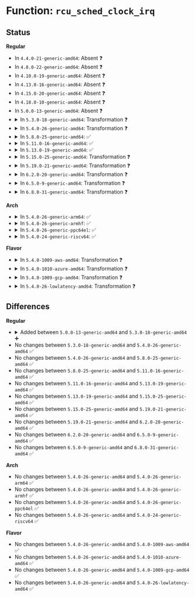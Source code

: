 # Function: <code>rcu_sched_clock_irq</code>

## Status
<b>Regular</b>
<ul>
<li>
In <code>4.4.0-21-generic-amd64</code>: Absent ❓
</li>
<li>
In <code>4.8.0-22-generic-amd64</code>: Absent ❓
</li>
<li>
In <code>4.10.0-19-generic-amd64</code>: Absent ❓
</li>
<li>
In <code>4.13.0-16-generic-amd64</code>: Absent ❓
</li>
<li>
In <code>4.15.0-20-generic-amd64</code>: Absent ❓
</li>
<li>
In <code>4.18.0-10-generic-amd64</code>: Absent ❓
</li>
<li>
In <code>5.0.0-13-generic-amd64</code>: Absent ❓
</li>
<li>
<details>
<summary>In <code>5.3.0-18-generic-amd64</code>: Transformation ❓</summary>

```c
void rcu_sched_clock_irq(int user)
```

```json
{
  "name": "rcu_sched_clock_irq",
  "collision_type": "Unique Global",
  "inline_type": "No",
  "funcs": [
    {
      "addr": 0,
      "name": "rcu_sched_clock_irq",
      "external": true,
      "loc": "kernel/rcu/tree.c:2169",
      "file": "kernel/rcu/tree.c",
      "inline": "seen, unknown",
      "caller_inline": [],
      "caller_func": [
        "kernel/time/timer.c:update_process_times"
      ]
    }
  ],
  "symbols": [
    {
      "addr": 18446744071580018211,
      "name": "rcu_sched_clock_irq.cold",
      "section": ".text",
      "bind": "STB_LOCAL",
      "size": 957
    },
    {
      "addr": 18446744071580013024,
      "name": "rcu_sched_clock_irq",
      "section": ".text",
      "bind": "STB_GLOBAL",
      "size": 886
    }
  ]
}
```
</details>
</li>
<li>
<details>
<summary>In <code>5.4.0-26-generic-amd64</code>: Transformation ❓</summary>

```c
void rcu_sched_clock_irq(int user)
```

```json
{
  "name": "rcu_sched_clock_irq",
  "collision_type": "Unique Global",
  "inline_type": "No",
  "funcs": [
    {
      "addr": 0,
      "name": "rcu_sched_clock_irq",
      "external": true,
      "loc": "kernel/rcu/tree.c:2231",
      "file": "kernel/rcu/tree.c",
      "inline": "seen, unknown",
      "caller_inline": [],
      "caller_func": [
        "kernel/time/timer.c:update_process_times"
      ]
    }
  ],
  "symbols": [
    {
      "addr": 18446744071580068733,
      "name": "rcu_sched_clock_irq.cold",
      "section": ".text",
      "bind": "STB_LOCAL",
      "size": 961
    },
    {
      "addr": 18446744071580063456,
      "name": "rcu_sched_clock_irq",
      "section": ".text",
      "bind": "STB_GLOBAL",
      "size": 1036
    }
  ]
}
```
</details>
</li>
<li>
<details>
<summary>In <code>5.8.0-25-generic-amd64</code>: ✅</summary>

```c
void rcu_sched_clock_irq(int user)
```

```json
{
  "name": "rcu_sched_clock_irq",
  "collision_type": "Unique Global",
  "inline_type": "No",
  "funcs": [
    {
      "addr": 18446744071580122736,
      "name": "rcu_sched_clock_irq",
      "external": true,
      "loc": "kernel/rcu/tree.c:2490",
      "file": "kernel/rcu/tree.c",
      "inline": "seen, unknown",
      "caller_inline": [],
      "caller_func": [
        "kernel/time/timer.c:update_process_times"
      ]
    }
  ],
  "symbols": [
    {
      "addr": 18446744071580122736,
      "name": "rcu_sched_clock_irq",
      "section": ".text",
      "bind": "STB_GLOBAL",
      "size": 309
    }
  ]
}
```
</details>
</li>
<li>
<details>
<summary>In <code>5.11.0-16-generic-amd64</code>: ✅</summary>

```c
void rcu_sched_clock_irq(int user)
```

```json
{
  "name": "rcu_sched_clock_irq",
  "collision_type": "Unique Global",
  "inline_type": "No",
  "funcs": [
    {
      "addr": 18446744071580104416,
      "name": "rcu_sched_clock_irq",
      "external": true,
      "loc": "kernel/rcu/tree.c:2617",
      "file": "kernel/rcu/tree.c",
      "inline": "seen, unknown",
      "caller_inline": [],
      "caller_func": [
        "kernel/time/timer.c:update_process_times"
      ]
    }
  ],
  "symbols": [
    {
      "addr": 18446744071580104416,
      "name": "rcu_sched_clock_irq",
      "section": ".text",
      "bind": "STB_GLOBAL",
      "size": 268
    }
  ]
}
```
</details>
</li>
<li>
<details>
<summary>In <code>5.13.0-19-generic-amd64</code>: ✅</summary>

```c
void rcu_sched_clock_irq(int user)
```

```json
{
  "name": "rcu_sched_clock_irq",
  "collision_type": "Unique Global",
  "inline_type": "No",
  "funcs": [
    {
      "addr": 18446744071580107296,
      "name": "rcu_sched_clock_irq",
      "external": true,
      "loc": "kernel/rcu/tree.c:2634",
      "file": "kernel/rcu/tree.c",
      "inline": "seen, unknown",
      "caller_inline": [],
      "caller_func": [
        "kernel/time/timer.c:update_process_times"
      ]
    }
  ],
  "symbols": [
    {
      "addr": 18446744071580107296,
      "name": "rcu_sched_clock_irq",
      "section": ".text",
      "bind": "STB_GLOBAL",
      "size": 417
    }
  ]
}
```
</details>
</li>
<li>
<details>
<summary>In <code>5.15.0-25-generic-amd64</code>: Transformation ❓</summary>

```c
void rcu_sched_clock_irq(int user)
```

```json
{
  "name": "rcu_sched_clock_irq",
  "collision_type": "Unique Global",
  "inline_type": "No",
  "funcs": [
    {
      "addr": 0,
      "name": "rcu_sched_clock_irq",
      "external": true,
      "loc": "kernel/rcu/tree.c:2585",
      "file": "kernel/rcu/tree.c",
      "inline": "seen, unknown",
      "caller_inline": [],
      "caller_func": [
        "kernel/time/timer.c:update_process_times"
      ]
    }
  ],
  "symbols": [
    {
      "addr": 18446744071592146393,
      "name": "rcu_sched_clock_irq.cold",
      "section": ".text",
      "bind": "STB_LOCAL",
      "size": 61
    },
    {
      "addr": 18446744071580248048,
      "name": "rcu_sched_clock_irq",
      "section": ".text",
      "bind": "STB_GLOBAL",
      "size": 569
    }
  ]
}
```
</details>
</li>
<li>
<details>
<summary>In <code>5.19.0-21-generic-amd64</code>: Transformation ❓</summary>

```c
void rcu_sched_clock_irq(int user)
```

```json
{
  "name": "rcu_sched_clock_irq",
  "collision_type": "Unique Global",
  "inline_type": "No",
  "funcs": [
    {
      "addr": 0,
      "name": "rcu_sched_clock_irq",
      "external": true,
      "loc": "kernel/rcu/tree.c:2653",
      "file": "kernel/rcu/tree.c",
      "inline": "seen, unknown",
      "caller_inline": [],
      "caller_func": [
        "kernel/time/timer.c:update_process_times"
      ]
    }
  ],
  "symbols": [
    {
      "addr": 18446744071593919101,
      "name": "rcu_sched_clock_irq.cold",
      "section": ".text",
      "bind": "STB_LOCAL",
      "size": 61
    },
    {
      "addr": 18446744071580416080,
      "name": "rcu_sched_clock_irq",
      "section": ".text",
      "bind": "STB_GLOBAL",
      "size": 705
    }
  ]
}
```
</details>
</li>
<li>
<details>
<summary>In <code>6.2.0-20-generic-amd64</code>: Transformation ❓</summary>

```c
void rcu_sched_clock_irq(int user)
```

```json
{
  "name": "rcu_sched_clock_irq",
  "collision_type": "Unique Global",
  "inline_type": "No",
  "funcs": [
    {
      "addr": 0,
      "name": "rcu_sched_clock_irq",
      "external": true,
      "loc": "kernel/rcu/tree.c:2321",
      "file": "kernel/rcu/tree.c",
      "inline": "seen, unknown",
      "caller_inline": [],
      "caller_func": [
        "kernel/time/timer.c:update_process_times"
      ]
    }
  ],
  "symbols": [
    {
      "addr": 18446744071595991837,
      "name": "rcu_sched_clock_irq.cold",
      "section": ".text",
      "bind": "STB_LOCAL",
      "size": 61
    },
    {
      "addr": 18446744071580654320,
      "name": "rcu_sched_clock_irq",
      "section": ".text",
      "bind": "STB_GLOBAL",
      "size": 1204
    }
  ]
}
```
</details>
</li>
<li>
<details>
<summary>In <code>6.5.0-9-generic-amd64</code>: Transformation ❓</summary>

```c
void rcu_sched_clock_irq(int user)
```

```json
{
  "name": "rcu_sched_clock_irq",
  "collision_type": "Unique Global",
  "inline_type": "No",
  "funcs": [
    {
      "addr": 0,
      "name": "rcu_sched_clock_irq",
      "external": true,
      "loc": "kernel/rcu/tree.c:2214",
      "file": "kernel/rcu/tree.c",
      "inline": "seen, unknown",
      "caller_inline": [],
      "caller_func": [
        "kernel/time/timer.c:update_process_times"
      ]
    }
  ],
  "symbols": [
    {
      "addr": 18446744071596510000,
      "name": "rcu_sched_clock_irq.cold",
      "section": ".text",
      "bind": "STB_LOCAL",
      "size": 61
    },
    {
      "addr": 18446744071580730176,
      "name": "rcu_sched_clock_irq",
      "section": ".text",
      "bind": "STB_GLOBAL",
      "size": 1204
    }
  ]
}
```
</details>
</li>
<li>
<details>
<summary>In <code>6.8.0-31-generic-amd64</code>: Transformation ❓</summary>

```c
void rcu_sched_clock_irq(int user)
```

```json
{
  "name": "rcu_sched_clock_irq",
  "collision_type": "Unique Global",
  "inline_type": "No",
  "funcs": [
    {
      "addr": 0,
      "name": "rcu_sched_clock_irq",
      "external": true,
      "loc": "kernel/rcu/tree.c:2269",
      "file": "kernel/rcu/tree.c",
      "inline": "seen, unknown",
      "caller_inline": [],
      "caller_func": [
        "kernel/time/timer.c:update_process_times"
      ]
    }
  ],
  "symbols": [
    {
      "addr": 18446744071597408853,
      "name": "rcu_sched_clock_irq.cold",
      "section": ".text",
      "bind": "STB_LOCAL",
      "size": 21
    },
    {
      "addr": 18446744071580815040,
      "name": "rcu_sched_clock_irq",
      "section": ".text",
      "bind": "STB_GLOBAL",
      "size": 952
    }
  ]
}
```
</details>
</li>
</ul>
<b>Arch</b>
<ul>
<li>
<details>
<summary>In <code>5.4.0-26-generic-arm64</code>: ✅</summary>

```c
void rcu_sched_clock_irq(int user)
```

```json
{
  "name": "rcu_sched_clock_irq",
  "collision_type": "Unique Global",
  "inline_type": "No",
  "funcs": [
    {
      "addr": 18446603336491273432,
      "name": "rcu_sched_clock_irq",
      "external": true,
      "loc": "kernel/rcu/tree.c:2231",
      "file": "kernel/rcu/tree.c",
      "inline": "seen, unknown",
      "caller_inline": [],
      "caller_func": [
        "kernel/time/timer.c:update_process_times"
      ]
    }
  ],
  "symbols": [
    {
      "addr": 18446603336491273432,
      "name": "rcu_sched_clock_irq",
      "section": ".text",
      "bind": "STB_GLOBAL",
      "size": 2208
    }
  ]
}
```
</details>
</li>
<li>
<details>
<summary>In <code>5.4.0-26-generic-armhf</code>: ✅</summary>

```c
void rcu_sched_clock_irq(int user)
```

```json
{
  "name": "rcu_sched_clock_irq",
  "collision_type": "Unique Global",
  "inline_type": "No",
  "funcs": [
    {
      "addr": 3225282744,
      "name": "rcu_sched_clock_irq",
      "external": true,
      "loc": "kernel/rcu/tree.c:2231",
      "file": "kernel/rcu/tree.c",
      "inline": "seen, unknown",
      "caller_inline": [],
      "caller_func": [
        "kernel/time/timer.c:update_process_times"
      ]
    }
  ],
  "symbols": [
    {
      "addr": 3225282744,
      "name": "rcu_sched_clock_irq",
      "section": ".text",
      "bind": "STB_GLOBAL",
      "size": 2576
    }
  ]
}
```
</details>
</li>
<li>
<details>
<summary>In <code>5.4.0-26-generic-ppc64el</code>: ✅</summary>

```c
void rcu_sched_clock_irq(int user)
```

```json
{
  "name": "rcu_sched_clock_irq",
  "collision_type": "Unique Global",
  "inline_type": "No",
  "funcs": [
    {
      "addr": 13835058055284179344,
      "name": "rcu_sched_clock_irq",
      "external": true,
      "loc": "kernel/rcu/tree.c:2231",
      "file": "kernel/rcu/tree.c",
      "inline": "seen, unknown",
      "caller_inline": [],
      "caller_func": [
        "kernel/time/timer.c:update_process_times"
      ]
    }
  ],
  "symbols": [
    {
      "addr": 13835058055284179344,
      "name": "rcu_sched_clock_irq",
      "section": ".text",
      "bind": "STB_GLOBAL",
      "size": 2632
    }
  ]
}
```
</details>
</li>
<li>
<details>
<summary>In <code>5.4.0-24-generic-riscv64</code>: ✅</summary>

```c
void rcu_sched_clock_irq(int user)
```

```json
{
  "name": "rcu_sched_clock_irq",
  "collision_type": "Unique Global",
  "inline_type": "No",
  "funcs": [
    {
      "addr": 18446743936271794804,
      "name": "rcu_sched_clock_irq",
      "external": true,
      "loc": "kernel/rcu/tree.c:2231",
      "file": "kernel/rcu/tree.c",
      "inline": "seen, unknown",
      "caller_inline": [],
      "caller_func": [
        "kernel/time/timer.c:update_process_times"
      ]
    }
  ],
  "symbols": [
    {
      "addr": 18446743936271794804,
      "name": "rcu_sched_clock_irq",
      "section": ".text",
      "bind": "STB_GLOBAL",
      "size": 1858
    }
  ]
}
```
</details>
</li>
</ul>
<b>Flavor</b>
<ul>
<li>
<details>
<summary>In <code>5.4.0-1009-aws-amd64</code>: Transformation ❓</summary>

```c
void rcu_sched_clock_irq(int user)
```

```json
{
  "name": "rcu_sched_clock_irq",
  "collision_type": "Unique Global",
  "inline_type": "No",
  "funcs": [
    {
      "addr": 0,
      "name": "rcu_sched_clock_irq",
      "external": true,
      "loc": "kernel/rcu/tree.c:2231",
      "file": "kernel/rcu/tree.c",
      "inline": "seen, unknown",
      "caller_inline": [],
      "caller_func": [
        "kernel/time/timer.c:update_process_times"
      ]
    }
  ],
  "symbols": [
    {
      "addr": 18446744071580037469,
      "name": "rcu_sched_clock_irq.cold",
      "section": ".text",
      "bind": "STB_LOCAL",
      "size": 961
    },
    {
      "addr": 18446744071580032192,
      "name": "rcu_sched_clock_irq",
      "section": ".text",
      "bind": "STB_GLOBAL",
      "size": 1036
    }
  ]
}
```
</details>
</li>
<li>
<details>
<summary>In <code>5.4.0-1010-azure-amd64</code>: Transformation ❓</summary>

```c
void rcu_sched_clock_irq(int user)
```

```json
{
  "name": "rcu_sched_clock_irq",
  "collision_type": "Unique Global",
  "inline_type": "No",
  "funcs": [
    {
      "addr": 0,
      "name": "rcu_sched_clock_irq",
      "external": true,
      "loc": "kernel/rcu/tree.c:2231",
      "file": "kernel/rcu/tree.c",
      "inline": "seen, unknown",
      "caller_inline": [],
      "caller_func": [
        "kernel/time/timer.c:update_process_times"
      ]
    }
  ],
  "symbols": [
    {
      "addr": 18446744071579982901,
      "name": "rcu_sched_clock_irq.cold",
      "section": ".text",
      "bind": "STB_LOCAL",
      "size": 964
    },
    {
      "addr": 18446744071579976432,
      "name": "rcu_sched_clock_irq",
      "section": ".text",
      "bind": "STB_GLOBAL",
      "size": 1156
    }
  ]
}
```
</details>
</li>
<li>
<details>
<summary>In <code>5.4.0-1009-gcp-amd64</code>: Transformation ❓</summary>

```c
void rcu_sched_clock_irq(int user)
```

```json
{
  "name": "rcu_sched_clock_irq",
  "collision_type": "Unique Global",
  "inline_type": "No",
  "funcs": [
    {
      "addr": 0,
      "name": "rcu_sched_clock_irq",
      "external": true,
      "loc": "kernel/rcu/tree.c:2231",
      "file": "kernel/rcu/tree.c",
      "inline": "seen, unknown",
      "caller_inline": [],
      "caller_func": [
        "kernel/time/timer.c:update_process_times"
      ]
    }
  ],
  "symbols": [
    {
      "addr": 18446744071580029005,
      "name": "rcu_sched_clock_irq.cold",
      "section": ".text",
      "bind": "STB_LOCAL",
      "size": 961
    },
    {
      "addr": 18446744071580023728,
      "name": "rcu_sched_clock_irq",
      "section": ".text",
      "bind": "STB_GLOBAL",
      "size": 1036
    }
  ]
}
```
</details>
</li>
<li>
<details>
<summary>In <code>5.4.0-26-lowlatency-amd64</code>: Transformation ❓</summary>

```c
void rcu_sched_clock_irq(int user)
```

```json
{
  "name": "rcu_sched_clock_irq",
  "collision_type": "Unique Global",
  "inline_type": "No",
  "funcs": [
    {
      "addr": 0,
      "name": "rcu_sched_clock_irq",
      "external": true,
      "loc": "kernel/rcu/tree.c:2231",
      "file": "kernel/rcu/tree.c",
      "inline": "seen, unknown",
      "caller_inline": [],
      "caller_func": [
        "kernel/time/timer.c:update_process_times"
      ]
    }
  ],
  "symbols": [
    {
      "addr": 18446744071580079403,
      "name": "rcu_sched_clock_irq.cold",
      "section": ".text",
      "bind": "STB_LOCAL",
      "size": 1264
    },
    {
      "addr": 18446744071580073248,
      "name": "rcu_sched_clock_irq",
      "section": ".text",
      "bind": "STB_GLOBAL",
      "size": 1407
    }
  ]
}
```
</details>
</li>
</ul>

## Differences
<b>Regular</b>
<ul>
<li>
<details>
<summary>Added between <code>5.0.0-13-generic-amd64</code> and <code>5.3.0-18-generic-amd64</code> ➕</summary>

```c
void rcu_sched_clock_irq(int user)
```
</details>
</li>
<li>
No changes between <code>5.3.0-18-generic-amd64</code> and <code>5.4.0-26-generic-amd64</code> ✅
</li>
<li>
No changes between <code>5.4.0-26-generic-amd64</code> and <code>5.8.0-25-generic-amd64</code> ✅
</li>
<li>
No changes between <code>5.8.0-25-generic-amd64</code> and <code>5.11.0-16-generic-amd64</code> ✅
</li>
<li>
No changes between <code>5.11.0-16-generic-amd64</code> and <code>5.13.0-19-generic-amd64</code> ✅
</li>
<li>
No changes between <code>5.13.0-19-generic-amd64</code> and <code>5.15.0-25-generic-amd64</code> ✅
</li>
<li>
No changes between <code>5.15.0-25-generic-amd64</code> and <code>5.19.0-21-generic-amd64</code> ✅
</li>
<li>
No changes between <code>5.19.0-21-generic-amd64</code> and <code>6.2.0-20-generic-amd64</code> ✅
</li>
<li>
No changes between <code>6.2.0-20-generic-amd64</code> and <code>6.5.0-9-generic-amd64</code> ✅
</li>
<li>
No changes between <code>6.5.0-9-generic-amd64</code> and <code>6.8.0-31-generic-amd64</code> ✅
</li>
</ul>
<b>Arch</b>
<ul>
<li>
No changes between <code>5.4.0-26-generic-amd64</code> and <code>5.4.0-26-generic-arm64</code> ✅
</li>
<li>
No changes between <code>5.4.0-26-generic-amd64</code> and <code>5.4.0-26-generic-armhf</code> ✅
</li>
<li>
No changes between <code>5.4.0-26-generic-amd64</code> and <code>5.4.0-26-generic-ppc64el</code> ✅
</li>
<li>
No changes between <code>5.4.0-26-generic-amd64</code> and <code>5.4.0-24-generic-riscv64</code> ✅
</li>
</ul>
<b>Flavor</b>
<ul>
<li>
No changes between <code>5.4.0-26-generic-amd64</code> and <code>5.4.0-1009-aws-amd64</code> ✅
</li>
<li>
No changes between <code>5.4.0-26-generic-amd64</code> and <code>5.4.0-1010-azure-amd64</code> ✅
</li>
<li>
No changes between <code>5.4.0-26-generic-amd64</code> and <code>5.4.0-1009-gcp-amd64</code> ✅
</li>
<li>
No changes between <code>5.4.0-26-generic-amd64</code> and <code>5.4.0-26-lowlatency-amd64</code> ✅
</li>
</ul>
